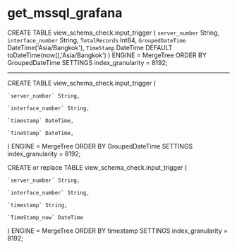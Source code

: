 # get_mssql_grafana

CREATE TABLE view_schema_check.input_trigger
(
`server_number` String,
`interface_number` String,
`TotalRecords` Int64,
`GroupedDateTime` DateTime('Asia/Bangkok'),
`TimeStamp` DateTime DEFAULT toDateTime(now(),'Asia/Bangkok')
)
ENGINE = MergeTree
ORDER BY GroupedDateTime
SETTINGS index_granularity = 8192;

---

CREATE TABLE view_schema_check.input_trigger
(

    `server_number` String,

    `interface_number` String,

    `timestamp` DateTime,

    `TineStamp` DateTime,

)
ENGINE = MergeTree
ORDER BY GroupedDateTime
SETTINGS index_granularity = 8192;


CREATE or replace TABLE view_schema_check.input_trigger
(

    `server_number` String,

    `interface_number` String,

    `timestamp` String,

    `TimeStamp_now` DateTime
)
ENGINE = MergeTree
ORDER BY timestamp
SETTINGS index_granularity = 8192;